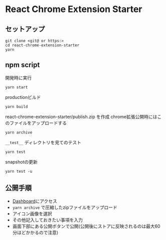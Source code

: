 # React Chrome Extension Starter

## セットアップ

```
git clone <git@ or https:>
cd react-chrome-extension-starter
yarn
```

## npm script

開発時に実行

```
yarn start
```

productionビルド

```
yarn build
```

react-chrome-extension-starter/publish.zip を作成
chrome拡張公開時にはこのファイルをアップロードする

```
yarn archive
```

`__test__` ディレクトリを見てのテスト

```
yarn test
```

snapshotの更新

```
yarn test -u
```

## 公開手順

- [Dashboard](https://chrome.google.com/webstore/developer/dashboard)にアクセス
- `yarn archive` で圧縮したzipファイルをアップロード
- アイコン画像を選択
- その他記入しておきたい事項を入力
- 画面下部にある公開ボタンで公開(公開後にストアに反映されるのは最大60分ほどかかるので注意)
